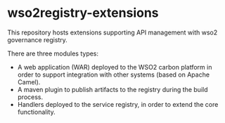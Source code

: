 wso2registry-extensions
=======================

This repository hosts extensions supporting API management with wso2 governance registry.

There are three modules types:
* A web application (WAR) deployed to the WSO2 carbon platform in order to support integration 
  with other systems (based on Apache Camel).
* A maven plugin to publish artifacts to the registry during the build process.
* Handlers deployed to the service registry, in order to extend the core functionality.

